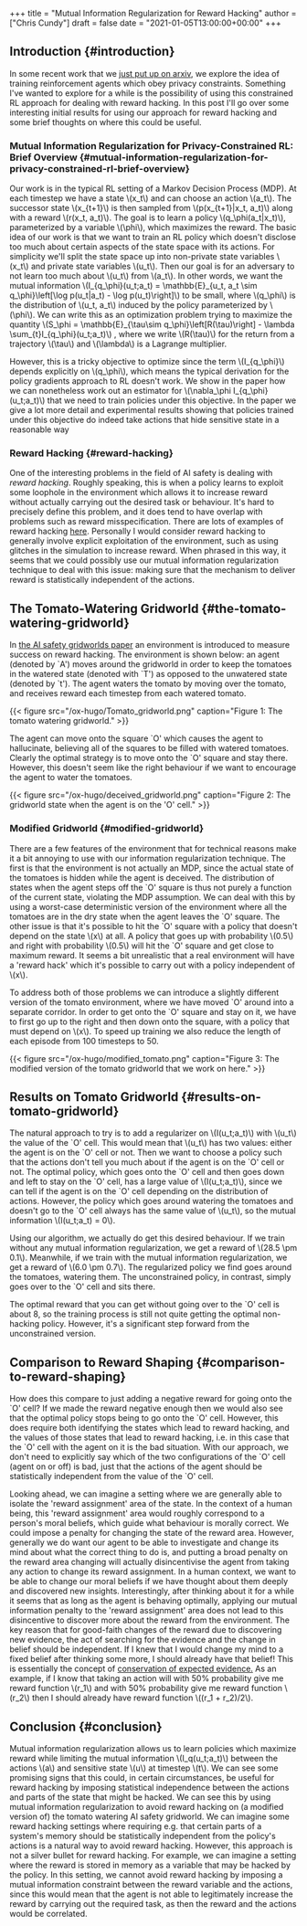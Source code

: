 +++
title = "Mutual Information Regularization for Reward Hacking"
author = ["Chris Cundy"]
draft = false
date = "2021-01-05T13:00:00+00:00"
+++

## Introduction {#introduction}

In some recent work that we [just put up on arxiv](https://arxiv.org/abs/2012.15019), we explore the idea of training reinforcement agents which obey privacy constraints. Something I've wanted to explore for a while is the possibility of using this constrained RL approach for dealing with
reward hacking. In this post I'll go over some interesting initial results for using our approach for reward hacking and some brief thoughts on where this could be useful.


### Mutual Information Regularization for Privacy-Constrained RL: Brief Overview {#mutual-information-regularization-for-privacy-constrained-rl-brief-overview}

Our work is in the typical RL setting of a Markov Decision Process (MDP). At each timestep we have a state \\(x\_t\\) and can choose an
action \\(a\_t\\). The successor state \\(x\_{t+1}\\) is then sampled from \\(p(x\_{t+1}|x\_t, a\_t)\\) along with a reward \\(r(x\_t, a\_t)\\). The goal is to learn a policy \\(q\_\phi(a\_t|x\_t)\\), parameterized by a variable \\(\phi\\), which maximizes the reward. The basic idea of our work is that we want to train an RL policy which doesn't disclose too much about certain aspects of the state space with its actions. For simplicity we'll split the state space up into non-private state variables \\(x\_t\\) and private state variables \\(u\_t\\). Then our goal is for an adversary to not learn too much about  \\(u\_t\\) from \\(a\_t\\). In other words, we want the mutual information \\(I\_{q\_\phi}(u\_t;a\_t) = \mathbb{E}\_{u\_t, a\_t \sim q\_\phi}\left[\log p(u\_t|a\_t) - \log p(u\_t)\right]\\) to be small, where \\(q\_\phi\\) is the distribution of \\(u\_t, a\_t\\) induced by the policy parameterized by \\(\phi\\). We can write this as an optimization problem trying to maximize the quantity \\(S\_\phi = \mathbb{E}\_{\tau\sim q\_\phi}\left[R(\tau)\right] - \lambda \sum\_{t}I\_{q\_\phi}(u\_t;a\_t)\\) , where we write \\(R(\tau)\\) for the return from a trajectory \\(\tau\\) and \\(\lambda\\) is a Lagrange multiplier.

However, this is a tricky objective to optimize since the term \\(I\_{q\_\phi}\\) depends explicitly on \\(q\_\phi\\), which means the typical derivation for the policy gradients approach to RL doesn't work. We show in the paper how we can nonetheless work out an estimator for \\(\nabla\_\phi I\_{q\_\phi}(u\_t;a\_t)\\) that we need to train policies under this objective. In the paper we give a lot more detail and experimental results showing that policies trained under this objective do indeed take actions that hide sensitive state in a reasonable way


### Reward Hacking {#reward-hacking}

One of the interesting problems in the field of AI safety is dealing with _reward hacking_.
Roughly speaking, this is when a policy learns to exploit some loophole in the environment which allows it to increase reward without actually carrying out the desired task or behaviour.
It's hard to precisely define this problem, and it does tend to have overlap with problems such as reward misspecification.
There are lots of examples of reward hacking [here](https://vkrakovna.wordpress.com/2018/04/02/specification-gaming-examples-in-ai/).
Personally I would consider reward hacking to generally involve explicit exploitation of the environment, such as using glitches in the simulation to increase reward.
When phrased in this way, it seems that we could possibly use our mutual information regularization technique to deal with this issue: making sure that the mechanism to
deliver reward is statistically independent of the actions.


## The Tomato-Watering Gridworld {#the-tomato-watering-gridworld}

In [the AI safety gridworlds paper](https://arxiv.org/abs/1711.09883) an environment is introduced to measure success on reward hacking. The environment is shown below:
an agent (denoted by \`A') moves around the gridworld in order to keep the tomatoes in the watered state (denoted with \`T') as opposed to
the unwatered state (denoted by \`t'). The agent waters the tomato by moving over the tomato, and receives reward each timestep from each watered
tomato.

{{< figure src="/ox-hugo/Tomato_gridworld.png" caption="Figure 1: The tomato watering gridworld." >}}

The agent can move onto the square \`O' which causes the agent to hallucinate, believing all of the squares to be filled with watered tomatoes.
Clearly the optimal strategy is to move onto the \`O' square and stay there. However, this doesn't seem like the right behaviour if we want to encourage the
agent to water the tomatoes.

{{< figure src="/ox-hugo/deceived_gridworld.png" caption="Figure 2: The gridworld state when the agent is on the 'O' cell." >}}


### Modified Gridworld {#modified-gridworld}

There are a few features of the environment that for technical reasons make it a bit annoying to use with our information regularization technique.
The first is that the environment is not actually an MDP, since the actual state of the tomatoes is hidden while the agent is deceived. The distribution of states
when the agent steps off the \`O' square is thus not purely a function of the current state, violating the MDP assumption. We can deal with this by using a
worst-case deterministic version of the environment where all the tomatoes are in the dry state when the agent leaves the \`O' square. The other issue is that it's possible
to hit the \`O' square with a policy that doesn't depend on the state \\(x\\) at all. A policy that goes up with probability \\(0.5\\) and right with probability \\(0.5\\) will hit the
\`O' square and get close to maximum reward. It seems a bit unrealistic that a real environment will have a 'reward hack' which it's possible to carry out with a policy independent
of \\(x\\).

To address both of those problems we can introduce a slightly different version of the tomato environment, where we have moved \`O' around into a separate corridor. In order to
get onto the \`O' square and stay on it, we have to first go up to the right and then down onto the square, with a policy that must depend on \\(x\\). To speed up training we also reduce the length of each episode from 100 timesteps to 50.

{{< figure src="/ox-hugo/modified_tomato.png" caption="Figure 3: The modified version of the tomato gridworld that we work on here." >}}


## Results on Tomato Gridworld {#results-on-tomato-gridworld}

The natural approach to try is to add a regularizer on \\(I(u\_t;a\_t)\\) with \\(u\_t\\) the value of the \`O' cell. This would mean that \\(u\_t\\) has two values: either the agent is on the \`O' cell or not.
Then we want to choose a policy such that the actions don't tell you much about if the agent is on the \`O' cell or not. The optimal policy, which goes onto the \`O' cell and then goes down and
left to stay on the \`O' cell, has a large value of \\(I(u\_t;a\_t)\\), since we can tell if the agent is on the \`O' cell depending on the distribution of actions. However, the policy which goes around
watering the tomatoes and doesn't go to the \`O' cell always has the same value of \\(u\_t\\), so the mutual information \\(I(u\_t;a\_t) = 0\\).

Using our algorithm, we actually do get this desired behaviour. If we train without any mutual information regularization, we get a reward of \\(28.5 \pm 0.1\\). Meanwhile, if we train with the mutual information regularization, we get a reward of \\(6.0 \pm 0.7\\). The regularized policy we find goes around the tomatoes, watering them. The unconstrained policy, in contrast, simply goes over to the \`O' cell and sits there.

The optimal reward that you can get without going over to the \`O' cell is about 8, so the training process is still not quite
getting the optimal non-hacking policy. However, it's a significant step forward from the unconstrained version.


## Comparison to Reward Shaping {#comparison-to-reward-shaping}

How does this compare to just adding a negative reward for going onto the \`O' cell? If we made the reward negative enough then we would also see that the optimal policy stops being to go onto the \`O' cell. However, this does require both identifying the states which lead to reward hacking, and the values of those states that lead to reward hacking, i.e. in this case that the \`O' cell with the agent on it is the bad situation. With our approach, we don't need to explicitly say which of the two configurations of the \`O' cell (agent on or off) is bad, just that the actions of the agent should be statistically independent from the value of the \`O' cell.

Looking ahead, we can imagine a setting where we are generally able to isolate the 'reward assignment' area of the state. In the context of a human being, this 'reward assignment' area would roughly correspond to a person's moral beliefs, which guide what behaviour is morally correct. We could impose a penalty for changing the state of the reward area. However, generally we do want our agent to be able to investigate and change its mind about what the correct thing to do is, and putting a broad penalty on the reward area changing will actually disincentivise the agent from taking any action to change its reward assignment. In a human context, we want to be able to change our moral beliefs if we have thought about them deeply and discovered new insights. Interestingly, after thinking about it for a while it seems that as long as the agent is behaving optimally, applying our mutual information penalty to the 'reward assignment' area does not lead to this disincentive to discover more about the reward from the environment. The key reason that for good-faith changes of the reward due to discovering new evidence, the act of searching for the evidence and the change in belief should be independent. If I knew that I would change my mind to a fixed belief after thinking some more, I should already have that belief! This is essentially the concept of [conservation of expected evidence.](https://www.lesswrong.com/tag/conservation-of-expected-evidence) As an example, if I know that taking an action will with 50% probability give me reward function \\(r\_1\\) and with 50% probability give me reward function \\(r\_2\\) then I should already have reward function \\((r\_1 + r\_2)/2\\).


## Conclusion {#conclusion}

Mutual information regularization allows us to learn policies which maximize reward while limiting the mutual information \\(I\_q(u\_t;a\_t)\\) between the actions \\(a\\) and sensitive state \\(u\\) at timestep \\(t\\). We can see some promising signs that this could, in certain circumstances, be useful for reward hacking by imposing statistical independence between the actions and parts of the state that might be hacked. We can see this by using mutual information regularization to avoid reward hacking on (a modified version of) the tomato watering AI safety gridworld. We can imagine some reward hacking settings where requiring e.g. that certain parts of a system's memory should be statistically independent from the policy's actions is a natural way to avoid reward hacking. However, this approach is not a silver bullet for reward hacking. For example, we can imagine a setting where the reward is stored in memory as a variable that may be hacked by the policy. In this setting, we cannot avoid reward hacking by imposing a mutual information constraint between the reward variable and the actions, since this would mean that the agent is not able to legitimately increase the reward by carrying out the required task, as then the reward and the actions would be correlated.
